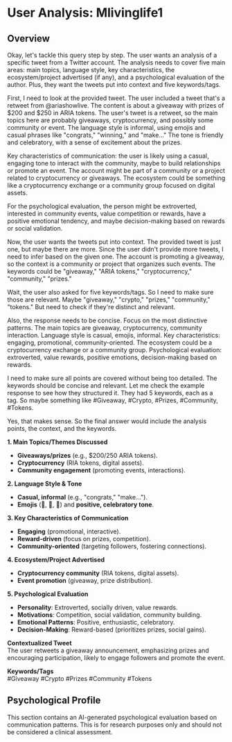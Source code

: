 # User Analysis: Mlivinglife1

## Overview

<think>
Okay, let's tackle this query step by step. The user wants an analysis of a specific tweet from a Twitter account. The analysis needs to cover five main areas: main topics, language style, key characteristics, the ecosystem/project advertised (if any), and a psychological evaluation of the author. Plus, they want the tweets put into context and five keywords/tags.

First, I need to look at the provided tweet. The user included a tweet that's a retweet from @ariashowlive. The content is about a giveaway with prizes of $200 and $250 in ARIA tokens. The user's tweet is a retweet, so the main topics here are probably giveaways, cryptocurrency, and possibly some community or event. The language style is informal, using emojis and casual phrases like "congrats," "winning," and "make..." The tone is friendly and celebratory, with a sense of excitement about the prizes.

Key characteristics of communication: the user is likely using a casual, engaging tone to interact with the community, maybe to build relationships or promote an event. The account might be part of a community or a project related to cryptocurrency or giveaways. The ecosystem could be something like a cryptocurrency exchange or a community group focused on digital assets.

For the psychological evaluation, the person might be extroverted, interested in community events, value competition or rewards, have a positive emotional tendency, and maybe decision-making based on rewards or social validation.

Now, the user wants the tweets put into context. The provided tweet is just one, but maybe there are more. Since the user didn't provide more tweets, I need to infer based on the given one. The account is promoting a giveaway, so the context is a community or project that organizes such events. The keywords could be "giveaway," "ARIA tokens," "cryptocurrency," "community," "prizes."

Wait, the user also asked for five keywords/tags. So I need to make sure those are relevant. Maybe "giveaway," "crypto," "prizes," "community," "tokens." But need to check if they're distinct and relevant.

Also, the response needs to be concise. Focus on the most distinctive patterns. The main topics are giveaway, cryptocurrency, community interaction. Language style is casual, emojis, informal. Key characteristics: engaging, promotional, community-oriented. The ecosystem could be a cryptocurrency exchange or a community group. Psychological evaluation: extroverted, value rewards, positive emotions, decision-making based on rewards.

I need to make sure all points are covered without being too detailed. The keywords should be concise and relevant. Let me check the example response to see how they structured it. They had 5 keywords, each as a tag. So maybe something like #Giveaway, #Crypto, #Prizes, #Community, #Tokens.

Yes, that makes sense. So the final answer would include the analysis points, the context, and the keywords.
</think>

**1. Main Topics/Themes Discussed**  
- **Giveaways/prizes** (e.g., $200/250 ARIA tokens).  
- **Cryptocurrency** (RIA tokens, digital assets).  
- **Community engagement** (promoting events, interactions).  

**2. Language Style & Tone**  
- **Casual, informal** (e.g., "congrats," "make...").  
- **Emojis** (🎉, 🎁, 🥳) and **positive, celebratory tone**.  

**3. Key Characteristics of Communication**  
- **Engaging** (promotional, interactive).  
- **Reward-driven** (focus on prizes, competition).  
- **Community-oriented** (targeting followers, fostering connections).  

**4. Ecosystem/Project Advertised**  
- **Cryptocurrency community** (RIA tokens, digital assets).  
- **Event promotion** (giveaway, prize distribution).  

**5. Psychological Evaluation**  
- **Personality**: Extroverted, socially driven, value rewards.  
- **Motivations**: Competition, social validation, community building.  
- **Emotional Patterns**: Positive, enthusiastic, celebratory.  
- **Decision-Making**: Reward-based (prioritizes prizes, social gains).  

**Contextualized Tweet**  
The user retweets a giveaway announcement, emphasizing prizes and encouraging participation, likely to engage followers and promote the event.  

**Keywords/Tags**  
#Giveaway #Crypto #Prizes #Community #Tokens

## Psychological Profile

This section contains an AI-generated psychological evaluation based on communication patterns. This is for research purposes only and should not be considered a clinical assessment.